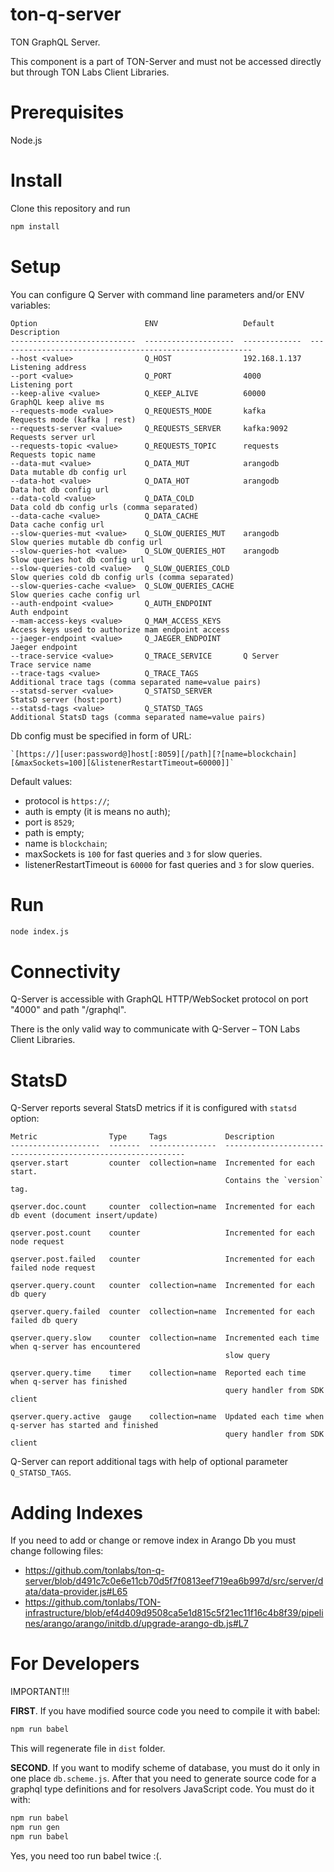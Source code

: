 # ton-q-server
TON GraphQL Server.

This component is a part of TON-Server and must not be accessed directly but through TON Labs Client Libraries.

# Prerequisites

Node.js

# Install

Clone this repository and run
```bash
npm install
```

# Setup

You can configure Q Server with command line parameters and/or ENV variables:

    Option                        ENV                   Default        Description
    ----------------------------  --------------------  -------------  ---------------------------------------------------------
    --host <value>                Q_HOST                192.168.1.137  Listening address
    --port <value>                Q_PORT                4000           Listening port
    --keep-alive <value>          Q_KEEP_ALIVE          60000          GraphQL keep alive ms
    --requests-mode <value>       Q_REQUESTS_MODE       kafka          Requests mode (kafka | rest)
    --requests-server <value>     Q_REQUESTS_SERVER     kafka:9092     Requests server url
    --requests-topic <value>      Q_REQUESTS_TOPIC      requests       Requests topic name
    --data-mut <value>            Q_DATA_MUT            arangodb       Data mutable db config url
    --data-hot <value>            Q_DATA_HOT            arangodb       Data hot db config url
    --data-cold <value>           Q_DATA_COLD                          Data cold db config urls (comma separated)
    --data-cache <value>          Q_DATA_CACHE                         Data cache config url
    --slow-queries-mut <value>    Q_SLOW_QUERIES_MUT    arangodb       Slow queries mutable db config url
    --slow-queries-hot <value>    Q_SLOW_QUERIES_HOT    arangodb       Slow queries hot db config url
    --slow-queries-cold <value>   Q_SLOW_QUERIES_COLD                  Slow queries cold db config urls (comma separated)
    --slow-queries-cache <value>  Q_SLOW_QUERIES_CACHE                 Slow queries cache config url
    --auth-endpoint <value>       Q_AUTH_ENDPOINT                      Auth endpoint
    --mam-access-keys <value>     Q_MAM_ACCESS_KEYS                    Access keys used to authorize mam endpoint access
    --jaeger-endpoint <value>     Q_JAEGER_ENDPOINT                    Jaeger endpoint
    --trace-service <value>       Q_TRACE_SERVICE       Q Server       Trace service name
    --trace-tags <value>          Q_TRACE_TAGS                         Additional trace tags (comma separated name=value pairs)
    --statsd-server <value>       Q_STATSD_SERVER                      StatsD server (host:port)
    --statsd-tags <value>         Q_STATSD_TAGS                        Additional StatsD tags (comma separated name=value pairs)

Db config must be specified in form of URL:

    `[https://][user:password@]host[:8059][/path][?[name=blockchain][&maxSockets=100][&listenerRestartTimeout=60000]]`

Default values:
- protocol is `https://`;
- auth is empty (it is means no auth);
- port is `8529`;
- path is empty;
- name is `blockchain`;
- maxSockets is `100` for fast queries and `3` for slow queries.
- listenerRestartTimeout is `60000` for fast queries and `3` for slow queries.
    
    
# Run

```bash
node index.js
```

# Connectivity

Q-Server is accessible with GraphQL HTTP/WebSocket protocol on port "4000" and path "/graphql".

There is the only valid way to communicate with Q-Server – TON Labs Client Libraries.

# StatsD

Q-Server reports several StatsD metrics if it is configured with `statsd` option:

    Metric                Type     Tags             Description
    --------------------  -------  ---------------  -------------------------------------------------------------
    qserver.start         counter  collection=name  Incremented for each start.
                                                    Contains the `version` tag.

    qserver.doc.count     counter  collection=name  Incremented for each db event (document insert/update)

    qserver.post.count    counter                   Incremented for each node request

    qserver.post.failed   counter                   Incremented for each failed node request

    qserver.query.count   counter  collection=name  Incremented for each db query

    qserver.query.failed  counter  collection=name  Incremented for each failed db query

    qserver.query.slow    counter  collection=name  Incremented each time when q-server has encountered
                                                    slow query

    qserver.query.time    timer    collection=name  Reported each time when q-server has finished 
                                                    query handler from SDK client
                                                       
    qserver.query.active  gauge    collection=name  Updated each time when q-server has started and finished 
                                                    query handler from SDK client

Q-Server can report additional tags with help of optional parameter `Q_STATSD_TAGS`. 
 
# Adding Indexes

If you need to add or change or remove index in Arango Db you must change following files:
- https://github.com/tonlabs/ton-q-server/blob/d491c7c0e6e11cb70d5f7f0813eef719ea6b997d/src/server/data/data-provider.js#L65
- https://github.com/tonlabs/TON-infrastructure/blob/ef4d409d9508ca5e1d815c5f21ec11f16c4b8f39/pipelines/arango/arango/initdb.d/upgrade-arango-db.js#L7

# For Developers

IMPORTANT!!!

**FIRST**. If you have modified source code you need to compile it with babel:
```bash
npm run babel
```
This will regenerate file in `dist` folder.

**SECOND**. If you want to modify scheme of database, you must do it only in one place `db.scheme.js`.
After that you need to generate source code for a graphql type definitions and for resolvers JavaScript code.
You must do it with:
```bash
npm run babel
npm run gen
npm run babel
```
Yes, you need too run babel twice :(.
